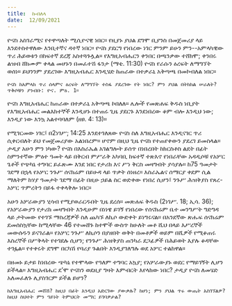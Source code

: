 ```yaml
---
title:  ኩብለላ
date:  12/09/2021
---
```


ዮናስ አስገራሚና የተዋጣለት ሚሲዮናዊ ነበር። የዚያኑ ያህል ደግሞ ቢያንስ በመጀመሪያ ላይ እንደተስተዋለው እንቢተኛና ዳተኛ ነበር። ዮናስ ያደርግ የነበረው ነገር ምንም ይሁን ምን--አምላካዊው ጥሪ ሕይወቱን በከፍተኛ ደረጃ አስተጓጉሏል። የእግዚአብሔርን ቀንበር በጫንቃው ተሸክሞ; ቀንበሩ ልዝብ ሸክሙም ቀላል መሆኑን በመፈተሽ ፋንታ (ማቴ. 11:30) ዮናስ የራሱን ዕረፍት ለማግኘት ወሰነ። ይህንንም ያደረገው እግዚአብሔር እንዲሄድ ከጠራው በተቃራኒ አቅጣጫ በመኮብለል ነበር።

`ዮናስ ከአምላክ ጥሪ ሰላምና ዕረፍት ለማግኘት ተስፋ ያደረገው የት ነበር? ምን ያህል በትክክል ሠራለት? ጥቅሶቹን ያንብቡ: ዮና. ምዕ. 1።`

ዮናስ እግዚአብሔር ከጠራው በተቃራኒ አቅጣጫ ኮበለለ። ሌሎች የመጽሐፍ ቅዱስ ነቢያት የእግዚአብሔር መልእክተኞች እንዲሆኑ በተጠሩ ጊዜ ያደርጉ እንደነበረው ቆም ብሎ እንዲህ ነው; እንዲያ ነው እንኳ አልተባባለም (ዘፀ. 4: 13)።

የሚገርመው ነገር፤ በ2ነገሥ; 14:25 እንደተገለጸው ዮናስ ስለ እግዚአብሔር እንዲናገር ጥሪ ሲቀርብለት ይህ የመጀመሪያው አልነበረም። ሆኖም በዚህ ጊዜ ዮናስ የተጠየቀውን ያደረገ ይመስላል። ታዲያ አሁን ምን ነካው? ዮናስ በእስራኤል አገልግሎት ይሰጥ በነበረበት ከክርስቶስ ልደት በፊት ስምንተኛው ምዕተ ዓመት ላይ በቅርብ ምሥራቅ አካባቢ ከፍተኛ ተጽእኖ የነበራቸው አዳዲሶቹ የአሦር ጌቶች የጭካኔ ተግባር ይፈጽሙ እንደ ነበር የታሪክ እና ሥነ ቅርስ መዛግብት ያሳያሉ። ከ75 ዓመታት ገደማ በኋላ የአሦር ንጉሥ ሰናክሬም በይሁዳ ላይ ጥቃት ሰነዘረ። እስራኤልና ሰማርያ ቀደም ሲል ማለትም ከሃያ ዓመታት ገደማ በፊት በዚሁ ኃይል ስር ወድቀው የነበረ ሲሆን፤ ንጉሥ ሕዝቅያስ የጸረ-አሦር ጥምረትን በይፋ ተቀላቅሎ ነበር።

አሁን አሦራውያን ሂሳብ የሚያወራርዱበት ጊዜ ደረሰ። መጽሐፍ ቅዱስ (2ነገሥ. 18; ኢሳ. 36); የአሦራውያን የታሪክ መዛግብት እንዲሁም በነነዌ ይገኝ የነበረው የሰናክሬም ቤተ መንግሥት ግድግዳ ላይ ታትመው የተገኙ ማስረጃዎች ስለ ጨካኙ ለኪሶ ውድቀት ይነግሩናል። በአንደኛው ጽሑፍ ሰናክሬም ደመሰስኳቸው ከሚላቸው 46 የተመሸጉ ከተሞች ውስጥ ከሁለት መቶ ሺህ በላይ እሥረኞች መውሰዱን ይናገራል። የአሦር ንጉሥ ለኪሶን በያዘበት ወቅት በመቶዎች ወይም በሺዎች የሚቆጠሩ እስረኞች በሥቅላት የተገደሉ ሲሆን; የንጉሥ ሕዝቅያስ ጠንካራ ደጋፊዎች በሕይወት እያሉ ቆዳቸው ተገፏል። የተቀሩት ደግሞ በርካሽ የባሪያ ጉልበት እንዲያገለግሉ ወደ አሦር ተልከዋል።

በዘመኑ ይታይ ከነበረው ጭካኔ የተሞላው የዓለም ተግባር አኳያ; የአሦራውያኑ ወደር የማይገኝት ሊሆን ይችላል። እግዚአብሔር ደ’ሞ ዮናስን ወደዚያ ግዛት እምብርት እየላከው ነበር? ታዲያ ዮናስ ለመሄድ አለመፈለጉ ሊያስገርም ይችል ይሆን?

`ከእግዚአብሔር መሸሽ? ከዚህ በፊት እንዲህ አድርገው ያውቃሉ? ከሆነ; ምን ያህል ጥሩ ውጤት አስገኘልዎ? ከዚህ ስህተት ምን ዓይነት ትምህርት መማር ይገባዎታል?`